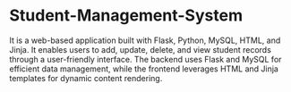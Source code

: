 # Student-Management-System
It is a web-based application built with Flask, Python, MySQL, HTML, and Jinja. It enables users to add, update, delete, and view student records through a user-friendly interface. The backend uses Flask and MySQL for efficient data management, while the frontend leverages HTML and Jinja templates for dynamic content rendering.
